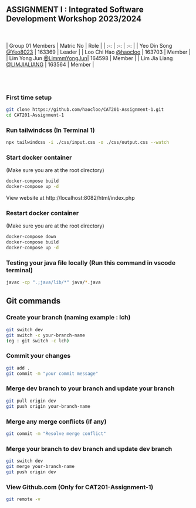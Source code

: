 ## ASSIGNMENT I : Integrated Software Development Workshop 2023/2024

<br><br>
| Group 01 Members                                                     | Matric No | Role        |
| :-:                                                                  | :-:       | :-:         | 
| Yeo Din Song       [@Yeo8023](https://github.com/Yeo8023)            | 163369    | Leader      |
| Loo Chi Hao          [@haocloo](https://github.com/haocloo)          | 163703    | Member      |
| Lim Yong Jun         [@LimmmYongJun](https://github.com/LimmmYongJun)| 164598    | Member      |
| Lim Jia Liang [@LIMJIALIANG](https://github.com/LIMJIALIANG)         | 163564    | Member      |

<br>

<br>

### First time setup
```bash
git clone https://github.com/haocloo/CAT201-Assignment-1.git
cd CAT201-Assignment-1
```

### Run tailwindcss (In Terminal 1)
```bash
npx tailwindcss -i ./css/input.css -o ./css/output.css --watch
```

### Start docker container
(Make sure you are at the root directory)
```bash
docker-compose build
docker-compose up -d
```
View website at http://localhost:8082/html/index.php

### Restart docker container
(Make sure you are at the root directory)
```bash
docker-compose down
docker-compose build
docker-compose up -d
```

### Testing your java file locally (Run this command in vscode terminal)
```bash
javac -cp ".;java/lib/*" java/*.java
```

## Git commands

### Create your branch (naming example : lch)
```bash
git switch dev
git switch -c your-branch-name
(eg : git switch -c lch)
```

### Commit your changes
```bash
git add .
git commit -m "your commit message"
```

### Merge dev branch to your branch and update your branch
```bash
git pull origin dev
git push origin your-branch-name
```

### Merge any merge conflicts (if any)
```bash
git commit -m "Resolve merge conflict"
```

### Merge your branch to dev branch and update dev branch
```bash
git switch dev
git merge your-branch-name
git push origin dev
```
### View Github.com (Only for CAT201-Assignment-1)
```bash
git remote -v
```